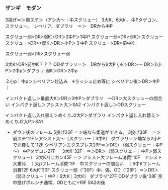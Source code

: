 ### ザンギ　モダン
  3投げ＝＞前ステ＞（アシ大～｜中スクリュー）
  3大K、6大k 、中Pタゲコン、スクリュー、　シベリア、ダブラリ　＝＞　DRから中P
  
  スクリュー弱>DR>弱K＞DR＞2中P＞3中P
  スクリュー弱>DR>弱K＞スクリュー
  スクリュー>DR>>弱K＞DR＞小P＞３中P
  スクリュー>DR>前中K

  スクリュー弱>DR>スクリュー弱

  3大K>DR>前中K？？？
  ODダブラリ＝＞　DRから6大P
  小k＞DR＞～
  DR＞2小P＞2中p＞ダブラリ
  弱K＞DR＞2中p
  
  ２小p｜中p＞シベリアン仕込み　※ラッシュ止め等に
  シベリアン後＞DR＞中P｜

  インパクト返し＞垂直大K＞DR＞3中P＞ダブラリ　～DR＞大スクリューの間合い
  インパクト返し＞アシスト大＞SA2
  インパクト返し＞ODスクリュー

  インパクト返し入れ替え＞めくりJ2大P＞ダブラリ
  インパクト返し入れ替え＞めくりJ2大P＞SA1

* ダウン後のフレーム
5投げ22F ＝＞端なら柔道ができる。
3投げ33F　＝＞前ステ⁺11F＞アシスト大～（スクリュー｜3中P）
ダブラリ＝＞端なら2小Pで消費して⁺12F
シベリアンエクスプレス29F＝＞DR＞（弱スクリュー｜中P～）
中Pタゲコン27F  　
3大K⁺32F　＝＞DR＞（弱スクリュー｜中P＞弱スクリュー）
3大Kパ二カン45F ＝＞ アシスト大フレーム消費⁺10F　アシスト大重ね　｜大pフレーム消費⁺3F　中スクリューの間合い　｜6中Kフレーム消費12F
6大K⁺30F
スクリュー弱（⁺30F）中、強、OD（⁺28F）＝＞DR＞（弱スクリュー｜中P｜6大K｜3大K）
ダブラリ⁺27F
ODダブラリ後⁺38F
空中投げボルシチ通常、ODともに+19F
SA2の後
